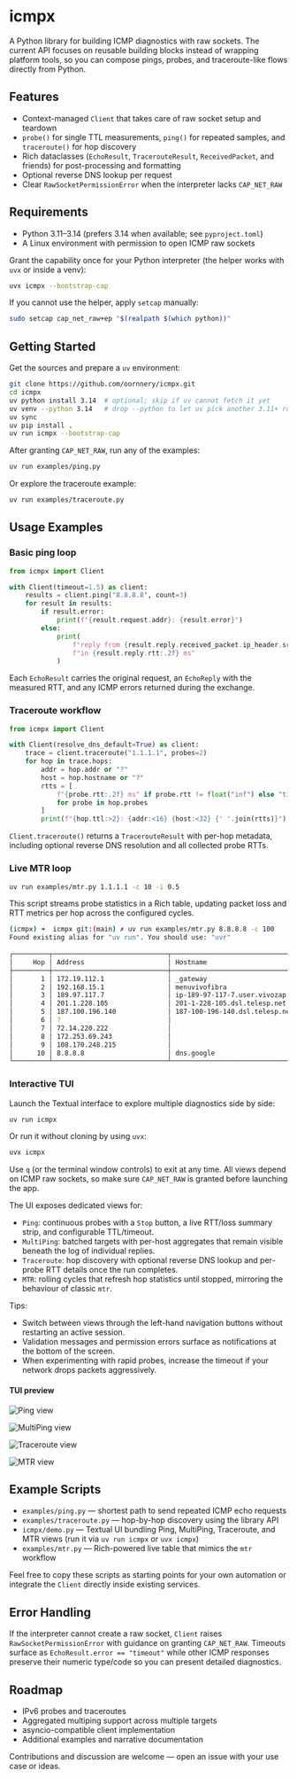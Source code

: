 # icmpx

A Python library for building ICMP diagnostics with raw sockets. The current API focuses on reusable building blocks instead of wrapping platform tools, so you can compose pings, probes, and traceroute-like flows directly from Python.

## Features

- Context-managed `Client` that takes care of raw socket setup and teardown
- `probe()` for single TTL measurements, `ping()` for repeated samples, and `traceroute()` for hop discovery
- Rich dataclasses (`EchoResult`, `TracerouteResult`, `ReceivedPacket`, and friends) for post-processing and formatting
- Optional reverse DNS lookup per request
- Clear `RawSocketPermissionError` when the interpreter lacks `CAP_NET_RAW`

## Requirements

- Python 3.11–3.14 (prefers 3.14 when available; see `pyproject.toml`)
- A Linux environment with permission to open ICMP raw sockets

Grant the capability once for your Python interpreter (the helper works with `uvx` or inside a venv):

```bash
uvx icmpx --bootstrap-cap
```

If you cannot use the helper, apply `setcap` manually:

```bash
sudo setcap cap_net_raw+ep "$(realpath $(which python))"
```

## Getting Started

Get the sources and prepare a `uv` environment:

```bash
git clone https://github.com/oornnery/icmpx.git
cd icmpx
uv python install 3.14  # optional; skip if uv cannot fetch it yet
uv venv --python 3.14   # drop --python to let uv pick another 3.11+ runtime
uv sync
uv pip install .
uv run icmpx --bootstrap-cap
```

After granting `CAP_NET_RAW`, run any of the examples:

```bash
uv run examples/ping.py
```

Or explore the traceroute example:

```bash
uv run examples/traceroute.py
```

## Usage Examples

### Basic ping loop

```python
from icmpx import Client

with Client(timeout=1.5) as client:
    results = client.ping("8.8.8.8", count=3)
    for result in results:
        if result.error:
            print(f"{result.request.addr}: {result.error}")
        else:
            print(
                f"reply from {result.reply.received_packet.ip_header.src_addr} "
                f"in {result.reply.rtt:.2f} ms"
            )
```

Each `EchoResult` carries the original request, an `EchoReply` with the measured RTT, and any ICMP errors returned during the exchange.

### Traceroute workflow

```python
from icmpx import Client

with Client(resolve_dns_default=True) as client:
    trace = client.traceroute("1.1.1.1", probes=2)
    for hop in trace.hops:
        addr = hop.addr or "?"
        host = hop.hostname or "?"
        rtts = [
            f"{probe.rtt:.2f} ms" if probe.rtt != float("inf") else "timeout"
            for probe in hop.probes
        ]
        print(f"{hop.ttl:>2}: {addr:<16} {host:<32} {' '.join(rtts)}")
```

`Client.traceroute()` returns a `TracerouteResult` with per-hop metadata, including optional reverse DNS resolution and all collected probe RTTs.

### Live MTR loop

```bash
uv run examples/mtr.py 1.1.1.1 -c 10 -i 0.5
```

This script streams probe statistics in a Rich table, updating packet loss and RTT metrics per hop across the configured cycles.

```bash
(icmpx) ➜  icmpx git:(main) ✗ uv run examples/mtr.py 8.8.8.8 -c 100
Found existing alias for "uv run". You should use: "uvr"
                                                                                       MTR to 8.8.8.8
┌─────────┬─────────────────────────────┬──────────────────────────────────────────────────────────────┬──────────┬──────────┬──────────────┬────────────┬───────────┬──────────┬──────────┐
│     Hop │ Address                     │ Hostname                                                     │     Sent │     Recv │       Loss % │       Last │       Avg │     Best │    Worst │
├─────────┼─────────────────────────────┼──────────────────────────────────────────────────────────────┼──────────┼──────────┼──────────────┼────────────┼───────────┼──────────┼──────────┤
│       1 │ 172.19.112.1                │ _gateway                                                     │      100 │      100 │          0.0 │       0.69 │      0.53 │     0.30 │     5.53 │
│       2 │ 192.168.15.1                │ menuvivofibra                                                │      100 │      100 │          0.0 │       3.52 │      5.46 │     3.07 │    37.70 │
│       3 │ 189.97.117.7                │ ip-189-97-117-7.user.vivozap.com.br                          │      100 │      100 │          0.0 │       7.77 │      9.46 │     5.46 │    30.08 │
│       4 │ 201.1.228.105               │ 201-1-228-105.dsl.telesp.net.br                              │      100 │      100 │          0.0 │       9.13 │      9.58 │     4.53 │    28.16 │
│       5 │ 187.100.196.140             │ 187-100-196-140.dsl.telesp.net.br                            │      100 │       72 │         28.0 │      13.78 │     11.10 │     4.97 │    41.67 │
│       6 │ ?                           │                                                              │      100 │        0 │        100.0 │          - │         - │        - │        - │
│       7 │ 72.14.220.222               │                                                              │      100 │      100 │          0.0 │       7.78 │     11.94 │     5.76 │    46.18 │
│       8 │ 172.253.69.243              │                                                              │      100 │      100 │          0.0 │      10.51 │     11.85 │     7.07 │    29.55 │
│       9 │ 108.170.248.215             │                                                              │      100 │      100 │          0.0 │      12.49 │     10.69 │     5.80 │    30.14 │
│      10 │ 8.8.8.8                     │ dns.google                                                   │      100 │      100 │          0.0 │       9.79 │     10.79 │     5.82 │    42.93 │
└─────────┴─────────────────────────────┴──────────────────────────────────────────────────────────────┴──────────┴──────────┴──────────────┴────────────┴───────────┴──────────┴──────────┘
```

### Interactive TUI

Launch the Textual interface to explore multiple diagnostics side by side:

```bash
uv run icmpx
```

Or run it without cloning by using `uvx`:

```bash
uvx icmpx
```

Use `q` (or the terminal window controls) to exit at any time. All views depend on ICMP raw sockets, so make sure `CAP_NET_RAW` is granted before launching the app.

The UI exposes dedicated views for:

- `Ping`: continuous probes with a `Stop` button, a live RTT/loss summary strip, and configurable TTL/timeout.
- `MultiPing`: batched targets with per-host aggregates that remain visible beneath the log of individual replies.
- `Traceroute`: hop discovery with optional reverse DNS lookup and per-probe RTT details once the run completes.
- `MTR`: rolling cycles that refresh hop statistics until stopped, mirroring the behaviour of classic `mtr`.

Tips:

- Switch between views through the left-hand navigation buttons without restarting an active session.
- Validation messages and permission errors surface as notifications at the bottom of the screen.
- When experimenting with rapid probes, increase the timeout if your network drops packets aggressively.

#### TUI preview

![Ping view](docs/ping_tui.png)

![MultiPing view](docs/multiping_tui.png)

![Traceroute view](docs/traceroute_tui.png)

![MTR view](docs/mtr_tui.png)

## Example Scripts

- `examples/ping.py` — shortest path to send repeated ICMP echo requests
- `examples/traceroute.py` — hop-by-hop discovery using the library API
- `icmpx/demo.py` — Textual UI bundling Ping, MultiPing, Traceroute, and MTR views (run it via `uv run icmpx` or `uvx icmpx`)
- `examples/mtr.py` — Rich-powered live table that mimics the `mtr` workflow

Feel free to copy these scripts as starting points for your own automation or integrate the `Client` directly inside existing services.

## Error Handling

If the interpreter cannot create a raw socket, `Client` raises `RawSocketPermissionError` with guidance on granting `CAP_NET_RAW`. Timeouts surface as `EchoResult.error == "timeout"` while other ICMP responses preserve their numeric type/code so you can present detailed diagnostics.

## Roadmap

- IPv6 probes and traceroutes
- Aggregated multiping support across multiple targets
- asyncio-compatible client implementation
- Additional examples and narrative documentation

Contributions and discussion are welcome — open an issue with your use case or ideas.
